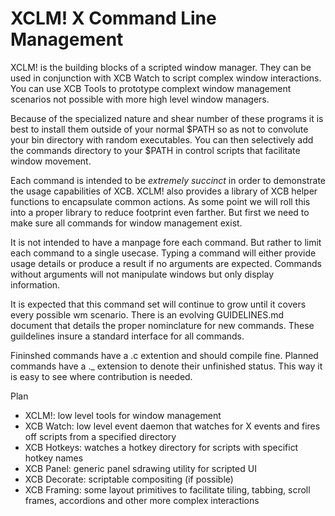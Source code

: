 XCLM! X Command Line Management
=========

XCLM! is the building blocks of a scripted window manager. They can be used in
conjunction with XCB Watch to script complex window interactions. You can use XCB
Tools to prototype complext window management scenarios not possible with more high
level window managers.

Because of the specialized nature and shear number of these programs it is best to
install them outside of your normal $PATH so as not to convolute your bin directory
with random executables. You can then selectively add the commands directory to your
$PATH in control scripts that facilitate window movement.

Each command is intended to be *extremely succinct* in order to demonstrate the
usage capabilities of XCB. XCLM! also provides a library of XCB helper functions
to encapsulate common actions. As some point we will roll this into a proper library
to reduce footprint even farther. But first we need to make sure all commands for
window management exist.

It is not intended to have a manpage fore each command. But rather to limit each
command to a single usecase. Typing a command will either provide usage details or
produce a result if no arguments are expected. Commands without arguments will not
manipulate windows but only display information.

It is expected that this command set will continue to grow until it covers every
possible wm scenario. There is an evolving GUIDELINES.md document that details the
proper nominclature for new commands. These guildelines insure a standard interface
for all commands.

Fininshed commands have a .c extention and should compile fine. Planned commands
have a .\_ extension to denote their unfinished status. This way it is easy to see
where contribution is needed.

Plan
 - XCLM!: low level tools for window management
 - XCB Watch: low level event daemon that watches for X events and fires off scripts
   from a specified directory
 - XCB Hotkeys: watches a hotkey directory for scripts with specifict hotkey names
 - XCB Panel: generic panel sdrawing utility for scripted UI
 - XCB Decorate: scriptable compositing (if possible)
 - XCB Framing: some layout primitives to facilitate tiling, tabbing, scroll frames,
   accordions and other more complex interactions
